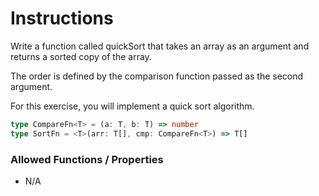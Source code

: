 # Instructions

Write a function called quickSort that takes an array as an argument and returns a sorted copy of the array.

The order is defined by the comparison function passed as the second argument.

For this exercise, you will implement a quick sort algorithm.

```typescript
type CompareFn<T> = (a: T, b: T) => number
type SortFn = <T>(arr: T[], cmp: CompareFn<T>) => T[]
```

### Allowed Functions / Properties

- N/A

